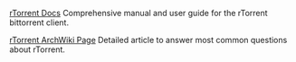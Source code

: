 
[rTorrent Docs](https://rtorrent-docs.readthedocs.io/en/latest/)
Comprehensive manual and user guide for the rTorrent bittorrent client.

[rTorrent ArchWiki Page](https://wiki.archlinux.org/index.php/RTorrent)
Detailed article to answer most common questions about rTorrent.

